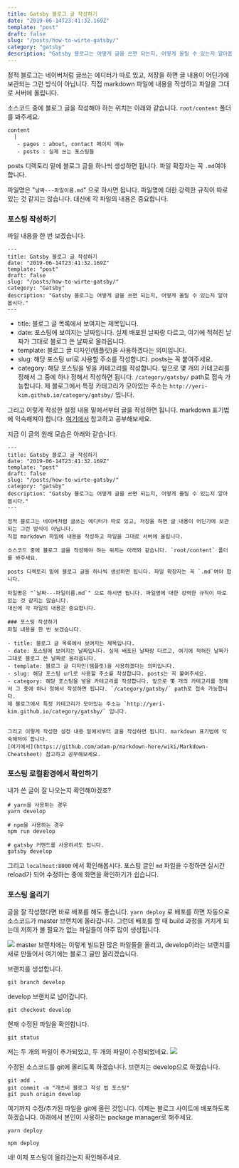 ```yaml
---
title: Gatsby 블로그 글 작성하기
date: "2019-06-14T23:41:32.169Z"
template: "post"
draft: false
slug: "/posts/how-to-wirte-gatsby/"
category: "gatsby"
description: "Gatsby 블로그는 어떻게 글을 쓰면 되는지, 어떻게 올릴 수 있는지 알아봅시다."
---
```


정적 블로그는 네이버처럼 글쓰는 에디터가 따로 있고, 저장을 하면 글 내용이 어딘가에 보관되는 그런 방식이 아닙니다.
직접 markdown 파일에 내용을 작성하고 파일을 그대로 서버에 올립니다.

소스코드 중에 블로그 글을 작성해야 하는 위치는 아래와 같습니다. `root/content` 폴더를 봐주세요.

```
content
  |
   - pages : about, contact 페이지 메뉴
   - posts : 실제 쓰는 포스팅들
```


posts 디렉토리 밑에 블로그 글을 하나씩 생성하면 됩니다. 파일 확장자는 꼭 `.md`여야 합니다.

파일명은 "`날짜---파일이름.md`" 으로 하시면 됩니다. 파일명에 대한 강력한 규칙이 따로 있는 것 같지는 않습니다.
대신에 각 파일의 내용은 중요합니다.

### 포스팅 작성하기
파일 내용을 한 번 보겠습니다.

```
---
title: Gatsby 블로그 글 작성하기
date: "2019-06-14T23:41:32.169Z"
template: "post"
draft: false
slug: "/posts/how-to-wirte-gatsby/"
category: "Gatsby"
description: "Gatsby 블로그는 어떻게 글을 쓰면 되는지, 어떻게 올릴 수 있는지 알아봅시다."
---
```
- title: 블로그 글 목록에서 보여지는 제목입니다.
- date: 포스팅에 보여지는 날짜입니다. 실제 배포된 날짜랑 다르고, 여기에 적혀진 날짜가 그대로 블로그 쓴 날짜로 올라옵니다.
- template: 블로그 글 디자인(템플릿)을 사용하겠다는 의미입니다.
- slug: 해당 포스팅 url로 사용할 주소를 작성합니다. posts는 꼭 붙여주세요.
- category: 해당 포스팅을 넣을 카테고리를 작성합니다. 앞으로 몇 개의 카테고리를 정해서 그 중에 하나 정해서 작성하면 됩니다. `/category/gatsby/` path로 접속 가능합니다.
제 블로그에서 특정 카테고리가 모아있는 주소는 `http://yeri-kim.github.io/category/gatsby/` 입니다.


그리고 이렇게 작성한 설정 내용 밑에서부터 글을 작성하면 됩니다. markdown 표기법에 익숙해져야 합니다.
[여기에서](https://github.com/adam-p/markdown-here/wiki/Markdown-Cheatsheet) 참고하고 공부해보세요.

지금 이 글의 원래 모습은 아래와 같습니다.
```
---
title: Gatsby 블로그 글 작성하기
date: "2019-06-14T23:41:32.169Z"
template: "post"
draft: false
slug: "/posts/how-to-wirte-gatsby/"
category: "gatsby"
description: "Gatsby 블로그는 어떻게 글을 쓰면 되는지, 어떻게 올릴 수 있는지 알아봅시다."
---

정적 블로그는 네이버처럼 글쓰는 에디터가 따로 있고, 저장을 하면 글 내용이 어딘가에 보관되는 그런 방식이 아닙니다.
직접 markdown 파일에 내용을 작성하고 파일을 그대로 서버에 올립니다.

소스코드 중에 블로그 글을 작성해야 하는 위치는 아래와 같습니다. `root/content` 폴더를 봐주세요.

posts 디렉토리 밑에 블로그 글을 하나씩 생성하면 됩니다. 파일 확장자는 꼭 `.md`여야 합니다.

파일명은 "`날짜---파일이름.md`" 으로 하시면 됩니다. 파일명에 대한 강력한 규칙이 따로 있는 것 같지는 않습니다.
대신에 각 파일의 내용은 중요합니다.

### 포스팅 작성하기
파일 내용을 한 번 보겠습니다.

- title: 블로그 글 목록에서 보여지는 제목입니다.
- date: 포스팅에 보여지는 날짜입니다. 실제 배포된 날짜랑 다르고, 여기에 적혀진 날짜가 그대로 블로그 쓴 날짜로 올라옵니다.
- template: 블로그 글 디자인(템플릿)을 사용하겠다는 의미입니다.
- slug: 해당 포스팅 url로 사용할 주소를 작성합니다. posts는 꼭 붙여주세요.
- category: 해당 포스팅을 넣을 카테고리를 작성합니다. 앞으로 몇 개의 카테고리를 정해서 그 중에 하나 정해서 작성하면 됩니다. `/category/gatsby/` path로 접속 가능합니다.
제 블로그에서 특정 카테고리가 모아있는 주소는 `http://yeri-kim.github.io/category/gatsby/` 입니다.


그리고 이렇게 작성한 설정 내용 밑에서부터 글을 작성하면 됩니다. markdown 표기법에 익숙해져야 합니다.
[여기에서](https://github.com/adam-p/markdown-here/wiki/Markdown-Cheatsheet) 참고하고 공부해보세요.
```

### 포스팅 로컬환경에서 확인하기
내가 쓴 글이 잘 나오는지 확인해야겠죠?
```
# yarn을 사용하는 경우
yarn develop
```
```
# npm을 사용하는 경우
npm run develop
```
```
# gatsby 커맨드를 사용하셔도 됩니다.
gatsby develop
```

그리고 `localhost:8000` 에서 확인해봅시다.
포스팅 글인 `md` 파일을 수정하면 실시간 reload가 되어 수정하는 중에 화면을 확인하기가 쉽습니다.

### 포스팅 올리기

글을 잘 작성했다면 바로 배포를 해도 좋습니다. `yarn deploy` 로 배포를 하면 자동으로 소스코드가 master 브랜치에 올라갑니다.
그런데 배포를 할 때 build 과정을 거치게 되는데 저희가 볼 필요가 없는 파일들이 아주 많이 생성됩니다.

![](/media/190614-3.png)
master 브랜치에는 이렇게 빌드된 많은 파일들을 올리고, develop이라는 브랜치를 새로 만들어서 여기에는 블로그 글만 올리겠습니다.

브랜치를 생성합니다.
```
git branch develop
```

develop 브랜치로 넘어갑니다.
```
git checkout develop
```

현재 수정된 파일을 확인합니다.
```
git status
```
저는 두 개의 파일이 추가되었고, 두 개의 파일이 수정되었네요.
![](/media/190614-4.png)

수정된 소스코드를 git에 올리도록 하겠습니다. 브랜치는 develop으로 하겠습니다.
```
git add .
git commit -m "개츠비 블로그 작성 법 포스팅"
git push origin develop
```
여기까지 수정/추가된 파일을 git에 올린 것입니다. 이제는 블로그 사이트에 배포하도록 하겠습니다. 아래에서 본인이 사용하는 package manager로 해주세요.

```
yarn deploy
```
```
npm deploy
```
네! 이제 포스팅이 올라갔는지 확인해주세요.
